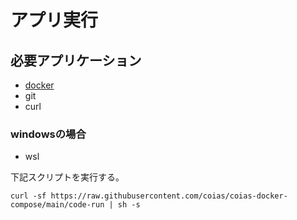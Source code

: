 # アプリ実行

## 必要アプリケーション

* [docker](./docker%E3%81%AE%E3%82%A4%E3%83%B3%E3%82%B9%E3%83%88%E3%83%BC%E3%83%AB.md)
* git
* curl

### windowsの場合
* wsl

下記スクリプトを実行する。

```
curl -sf https://raw.githubusercontent.com/coias/coias-docker-compose/main/code-run | sh -s
```